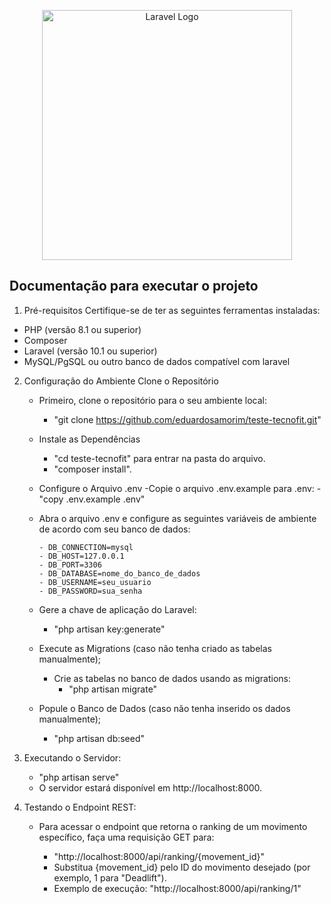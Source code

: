 <p align="center"><a href="https://laravel.com" target="_blank"><img src="https://raw.githubusercontent.com/laravel/art/master/logo-lockup/5%20SVG/2%20CMYK/1%20Full%20Color/laravel-logolockup-cmyk-red.svg" width="400" alt="Laravel Logo"></a></p>

## Documentação para executar o projeto

1. Pré-requisitos
Certifique-se de ter as seguintes ferramentas instaladas:

- PHP (versão 8.1 ou superior)
- Composer
- Laravel (versão 10.1 ou superior)
- MySQL/PgSQL ou outro banco de dados compatível com laravel

2. Configuração do Ambiente
   Clone o Repositório

   - Primeiro, clone o repositório para o seu ambiente local:
      - "git clone https://github.com/eduardosamorim/teste-tecnofit.git"

   - Instale as Dependências
      - "cd teste-tecnofit" para entrar na pasta do arquivo.
      - "composer install".

   - Configure o Arquivo .env
      -Copie o arquivo .env.example para .env:
      -"copy .env.example .env"
   
   - Abra o arquivo .env e configure as seguintes variáveis de ambiente de acordo com seu banco de dados:

         - DB_CONNECTION=mysql
         - DB_HOST=127.0.0.1
         - DB_PORT=3306
         - DB_DATABASE=nome_do_banco_de_dados
         - DB_USERNAME=seu_usuario
         - DB_PASSWORD=sua_senha

   - Gere a chave de aplicação do Laravel:

      - "php artisan key:generate"
   
   - Execute as Migrations (caso não tenha criado as tabelas manualmente);

      - Crie as tabelas no banco de dados usando as migrations:
         - "php artisan migrate"

   - Popule o Banco de Dados (caso não tenha inserido os dados manualmente);

      - "php artisan db:seed"
   
3. Executando o Servidor:
   - "php artisan serve"
   - O servidor estará disponível em http://localhost:8000.

4. Testando o Endpoint REST:
   - Para acessar o endpoint que retorna o ranking de um movimento específico, faça uma requisição GET para:

      - "http://localhost:8000/api/ranking/{movement_id}"
      - Substitua {movement_id} pelo ID do movimento desejado (por exemplo, 1 para "Deadlift").
      - Exemplo de execução: "http://localhost:8000/api/ranking/1"